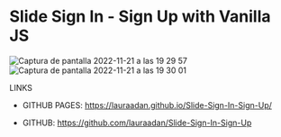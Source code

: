# Slide Sign In - Sign Up with Vanilla JS

![Captura de pantalla 2022-11-21 a las 19 29 57](https://user-images.githubusercontent.com/86961241/203132573-dad4c33c-7c98-4394-9e19-d44b77a332e4.png)
![Captura de pantalla 2022-11-21 a las 19 30 01](https://user-images.githubusercontent.com/86961241/203132580-a9807189-2f44-417d-b641-aa4a6c5d7d0b.png)


LINKS

- GITHUB PAGES: https://lauraadan.github.io/Slide-Sign-In-Sign-Up/

-  GITHUB: https://github.com/lauraadan/Slide-Sign-In-Sign-Up


